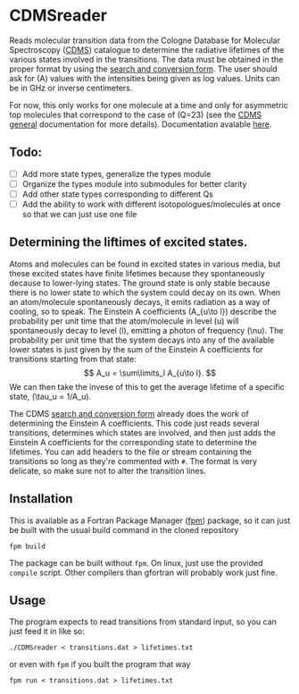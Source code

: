 # CDMSreader
Reads molecular transition data from the Cologne Database for Molecular Spectroscopy ([CDMS](https://cdms.astro.uni-koeln.de/)) catalogue
to determine the radiative lifetimes of the various states involved in the transitions.
The data must be obtained in the proper format by using the [search and conversion form](https://cdms.astro.uni-koeln.de/cgi-bin/cdmssearch).
The user should ask for \(A\) values with the intensities being given as log values.
Units can be in GHz or inverse centimeters.

For now, this only works for one molecule at a time and only for asymmetric top molecules that correspond to the case of \(Q=23\) (see the [CDMS general](https://cdms.astro.uni-koeln.de/classic/general) documentation for more details).
Documentation avalable [here](https://banana-bred.github.io/CDMSreader/).

## Todo:
- [ ] Add more state types, generalize the types module
- [ ] Organize the types module into submodules for better clarity
- [ ] Add other state types corresponding to different Qs
- [ ] Add the ability to work with different isotopologues/molecules at once so that we can just use one file

## Determining the liftimes of excited states.
Atoms and molecules can be found in excited states in various media, but these excited states have finite lifetimes because they spontaneously decause to lower-lying states.
The ground state is only stable because there is no lower state to which the system could decay on its own.
When an atom/molecule spontaneously decays, it emits radiation as a way of cooling, so to speak.
The Einstein A coefficients \(A_{u\to l}\) describe the probability per unit time that the atom/molecule in level \(u\) will spontaneously decay to level \(l\), emitting a photon of frequency \(\nu\).
The probability per unit time that the system decays into any of the available lower states is just given by the sum of the Einstein A coefficients for transitions starting from that state:
$$ A_u = \sum\limits_l A_{u\to l}. $$
We can then take the invese of this to get the average lifetime of a specific state, \(\tau_u = 1/A_u\).

The CDMS [search and conversion form](https://cdms.astro.uni-koeln.de/cgi-bin/cdmssearch) already does the work of determining the Einstein A coefficients.
This code just reads several transitions, determines which states are involved, and then just adds the Einstein A coefficients for the corresponding state to determine the lifetimes.
You can add headers to the file or stream containing the transitions so long as they're commented with `#`.
The format is very delicate, so make sure not to alter the transition lines.

## Installation
This is available as a Fortran Package Manager ([fpm](https://fpm.fortran-lang.org/)) package, so it can just be built with the usual build command in the cloned repository
```
fpm build
```
The package can be built without `fpm`.
On linux, just use the provided `compile` script.
Other compilers than gfortran will probably work just fine.

## Usage
The program expects to read transitions from standard input, so you can just feed it in like so:
```
./CDMSreader < transitions.dat > lifetimes.txt
```
or even with `fpm` if you built the program that way
```
fpm run < transitions.dat > lifetimes.txt
```
